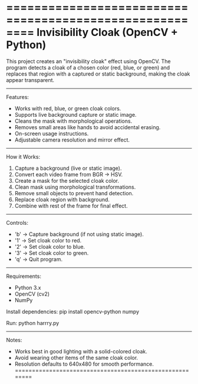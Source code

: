 
========================================================
Invisibility Cloak (OpenCV + Python)
========================================================

This project creates an "invisibility cloak" effect using 
OpenCV. The program detects a cloak of a chosen color 
(red, blue, or green) and replaces that region with a 
captured or static background, making the cloak appear 
transparent.

--------------------------------------------------------
Features:
- Works with red, blue, or green cloak colors.
- Supports live background capture or static image.
- Cleans the mask with morphological operations.
- Removes small areas like hands to avoid accidental erasing.
- On-screen usage instructions.
- Adjustable camera resolution and mirror effect.

--------------------------------------------------------
How it Works:
1. Capture a background (live or static image).
2. Convert each video frame from BGR → HSV.
3. Create a mask for the selected cloak color.
4. Clean mask using morphological transformations.
5. Remove small objects to prevent hand detection.
6. Replace cloak region with background.
7. Combine with rest of the frame for final effect.

--------------------------------------------------------
Controls:
- 'b' → Capture background (if not using static image).
- '1' → Set cloak color to red.
- '2' → Set cloak color to blue.
- '3' → Set cloak color to green.
- 'q' → Quit program.

--------------------------------------------------------
Requirements:
- Python 3.x
- OpenCV (cv2)
- NumPy

Install dependencies:
    pip install opencv-python numpy

Run:
    python harrry.py

--------------------------------------------------------
Notes:
- Works best in good lighting with a solid-colored cloak.
- Avoid wearing other items of the same cloak color.
- Resolution defaults to 640x480 for smooth performance.
========================================================
